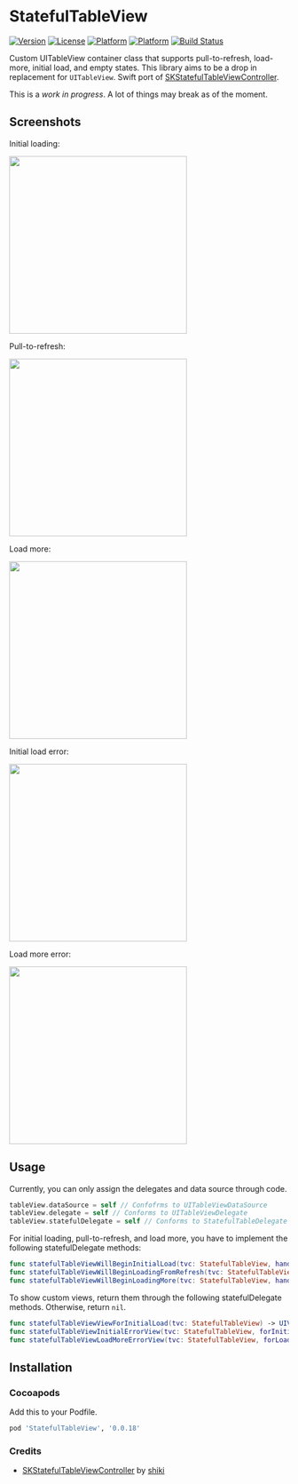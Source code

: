 # StatefulTableView
[![Version](https://img.shields.io/cocoapods/v/StatefulTableView.svg?style=flat)](http://cocoadocs.org/docsets/StatefulTableView)
[![License](https://img.shields.io/cocoapods/l/StatefulTableView.svg?style=flat)](http://cocoadocs.org/docsets/StatefulTableView)
[![Platform](https://img.shields.io/cocoapods/p/StatefulTableView.svg?style=flat)](http://cocoadocs.org/docsets/StatefulTableView)
[![Platform](https://img.shields.io/cocoapods/metrics/doc-percent/StatefulTableView.svg?style=flat)](http://cocoadocs.org/docsets/StatefulTableView)
[![Build Status](https://travis-ci.org/timominous/StatefulTableView.svg?branch=master)](https://travis-ci.org/timominous/StatefulTableView)

Custom UITableView container class that supports pull-to-refresh, load-more, initial load, and empty states. This library aims to be a drop in replacement for `UITableView`. Swift port of [SKStatefulTableViewController](http://github.com/shiki/SKStatefulTableViewController).

This is a *work in progress*. A lot of things may break as of the moment.

## Screenshots

Initial loading:

<img src="Screenshots/ss-initial-loading.png" width=320>

Pull-to-refresh:

<img src="Screenshots/ss-pull-to-refresh.png" width=320>

Load more:

<img src="Screenshots/ss-load-more.png" width=320>

Initial load error:

<img src="Screenshots/ss-initial-load-error.png" width=320>

Load more error:

<img src="Screenshots/ss-load-more-error.png" width=320>

## Usage

Currently, you can only assign the delegates and data source through code.

```swift
tableView.dataSource = self // Confofrms to UITableViewDataSource
tableView.delegate = self // Conforms to UITableViewDelegate
tableView.statefulDelegate = self // Conforms to StatefulTableDelegate
```

For initial loading, pull-to-refresh, and load more, you have to implement the following statefulDelegate methods:

```swift
func statefulTableViewWillBeginInitialLoad(tvc: StatefulTableView, handler: InitialLoadCompletionHandler)
func statefulTableViewWillBeginLoadingFromRefresh(tvc: StatefulTableView, handler: InitialLoadCompletionHandler)
func statefulTableViewWillBeginLoadingMore(tvc: StatefulTableView, handler: LoadMoreCompletionHandler)
```

To show custom views, return them through the following statefulDelegate methods. Otherwise, return `nil`.

```swift
func statefulTableViewViewForInitialLoad(tvc: StatefulTableView) -> UIView?
func statefulTableViewInitialErrorView(tvc: StatefulTableView, forInitialLoadError: NSError?) -> UIView?
func statefulTableViewLoadMoreErrorView(tvc: StatefulTableView, forLoadMoreError: NSError?) -> UIView?
```

## Installation

### Cocoapods

Add this to your Podfile.

```ruby
pod 'StatefulTableView', '0.0.18'
```

### Credits

* [SKStatefulTableViewController](http://github.com/shiki/SKStatefulTableViewController) by [shiki](http://github.com/shiki)
